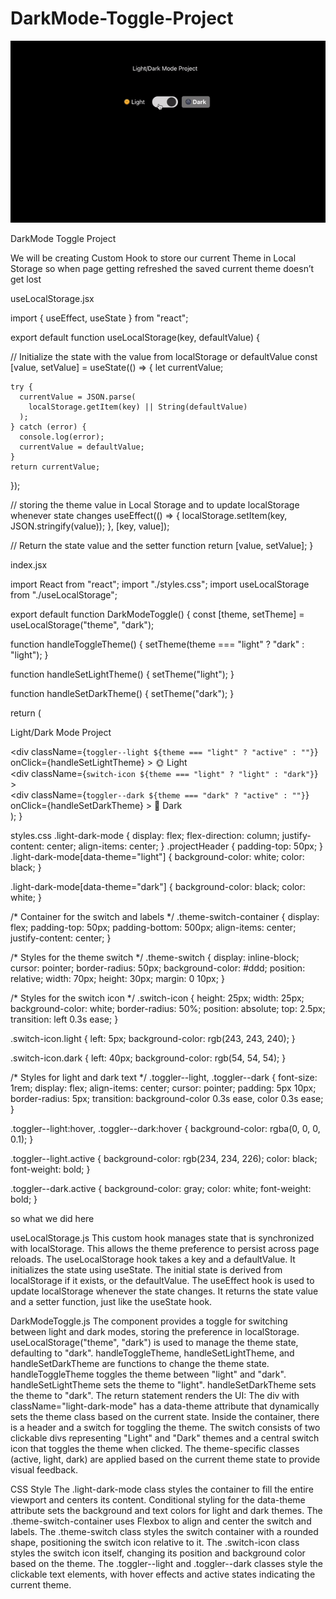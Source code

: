 # DarkMode-Toggle-Project

![DarkMode-Toggle-Project](DarkMode-Toggle-Project.gif)

DarkMode Toggle Project

We will be creating Custom Hook to store our current Theme in Local Storage so when page getting refreshed the saved current theme doesn’t get lost

useLocalStorage.jsx

import { useEffect, useState } from "react";

export default function useLocalStorage(key, defaultValue) {
    
  // Initialize the state with the value from localStorage or defaultValue
  const [value, setValue] = useState(() => {
    let currentValue;

    try {
      currentValue = JSON.parse(
        localStorage.getItem(key) || String(defaultValue)
      );
    } catch (error) {
      console.log(error);
      currentValue = defaultValue;
    }
    return currentValue;
  });

  // storing the theme value in Local Storage and to update localStorage whenever state changes
  useEffect(() => {
    localStorage.setItem(key, JSON.stringify(value));
  }, [key, value]);

  // Return the state value and the setter function
  return [value, setValue];
}


index.jsx

import React from "react";
import "./styles.css";
import useLocalStorage from "./useLocalStorage";

export default function DarkModeToggle() {
  const [theme, setTheme] = useLocalStorage("theme", "dark");

  function handleToggleTheme() {
    setTheme(theme === "light" ? "dark" : "light");
  }

  function handleSetLightTheme() {
    setTheme("light");
  }

  function handleSetDarkTheme() {
    setTheme("dark");
  }

  return (
    <div className="light-dark-mode" data-theme={theme}>
      <div className="container">
        <p className="projectHeader">Light/Dark Mode Project</p>
        <div className="theme-switch-container">
          <div
            className={`toggler--light ${theme === "light" ? "active" : ""}`}
            onClick={handleSetLightTheme}
          >
            🌞 Light
          </div>
          <div className="theme-switch" onClick={handleToggleTheme}>
            <div
              className={`switch-icon ${theme === "light" ? "light" : "dark"}`}
            ></div>
          </div>
          <div
            className={`toggler--dark ${theme === "dark" ? "active" : ""}`}
            onClick={handleSetDarkTheme}
          >
            🌚 Dark
          </div>
        </div>
      </div>
    </div>
  );
}

styles.css
.light-dark-mode {
  display: flex;
  flex-direction: column;
  justify-content: center;
  align-items: center;
}
.projectHeader {
  padding-top: 50px;
}
.light-dark-mode[data-theme="light"] {
  background-color: white;
  color: black;
}

.light-dark-mode[data-theme="dark"] {
  background-color: black;
  color: white;
}

/* Container for the switch and labels */
.theme-switch-container {
  display: flex;
  padding-top: 50px;
  padding-bottom: 500px;
  align-items: center;
  justify-content: center;
}

/* Styles for the theme switch */
.theme-switch {
  display: inline-block;
  cursor: pointer;
  border-radius: 50px;
  background-color: #ddd;
  position: relative;
  width: 70px;
  height: 30px;
  margin: 0 10px;
}

/* Styles for the switch icon */
.switch-icon {
  height: 25px;
  width: 25px;
  background-color: white;
  border-radius: 50%;
  position: absolute;
  top: 2.5px;
  transition: left 0.3s ease;
}

.switch-icon.light {
  left: 5px;
  background-color: rgb(243, 243, 240);
}

.switch-icon.dark {
  left: 40px;
  background-color: rgb(54, 54, 54);
}

/* Styles for light and dark text */
.toggler--light,
.toggler--dark {
  font-size: 1rem;
  display: flex;
  align-items: center;
  cursor: pointer;
  padding: 5px 10px;
  border-radius: 5px;
  transition: background-color 0.3s ease, color 0.3s ease;
}

.toggler--light:hover,
.toggler--dark:hover {
  background-color: rgba(0, 0, 0, 0.1);
}

.toggler--light.active {
  background-color: rgb(234, 234, 226);
  color: black;
  font-weight: bold;
}

.toggler--dark.active {
  background-color: gray;
  color: white;
  font-weight: bold;
}

so what we did here

useLocalStorage.js
This custom hook manages state that is synchronized with localStorage. This allows the theme preference to persist across page reloads.
The useLocalStorage hook takes a key and a defaultValue.
It initializes the state using useState. The initial state is derived from localStorage if it exists, or the defaultValue.
The useEffect hook is used to update localStorage whenever the state changes.
It returns the state value and a setter function, just like the useState hook.

DarkModeToggle.js
The component provides a toggle for switching between light and dark modes, storing the preference in localStorage.
useLocalStorage("theme", "dark") is used to manage the theme state, defaulting to "dark".
handleToggleTheme, handleSetLightTheme, and handleSetDarkTheme are functions to change the theme state.
handleToggleTheme toggles the theme between "light" and "dark".
handleSetLightTheme sets the theme to "light".
handleSetDarkTheme sets the theme to "dark".
The return statement renders the UI:
The div with className="light-dark-mode" has a data-theme attribute that dynamically sets the theme class based on the current state.
Inside the container, there is a header and a switch for toggling the theme.
The switch consists of two clickable divs representing "Light" and "Dark" themes and a central switch icon that toggles the theme when clicked.
The theme-specific classes (active, light, dark) are applied based on the current theme state to provide visual feedback.

CSS Style
The .light-dark-mode class styles the container to fill the entire viewport and centers its content.
Conditional styling for the data-theme attribute sets the background and text colors for light and dark themes.
The .theme-switch-container uses Flexbox to align and center the switch and labels.
The .theme-switch class styles the switch container with a rounded shape, positioning the switch icon relative to it.
The .switch-icon class styles the switch icon itself, changing its position and background color based on the theme.
The .toggler--light and .toggler--dark classes style the clickable text elements, with hover effects and active states indicating the current theme.
